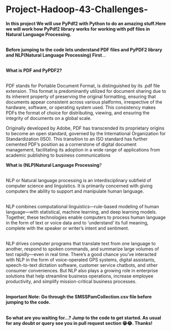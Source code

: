 # Project-Hadoop-43-Challenges-

<table>
  
**In this project We will use PyPdf2 with Python to do an amazing stuff.Here we will work how PyPdf2 library works for working with pdf files in Natural Language Processing.** <br></br>


**Before jumping to the code lets understand PDF files and PyPDF2 library and NLP(Natural Language Processing) First**...<br></br>

**What is PDF and PyPDF2?** <br></br>

PDF stands for Portable Document Format, is distinguished by its .pdf file extension. This format is predominantly utilized for document sharing due to its inherent property of preserving the original formatting, ensuring that documents appear consistent across various platforms, irrespective of the hardware, software, or operating system used. This consistency makes PDFs the format of choice for distributing, viewing, and ensuring the integrity of documents on a global scale.

Originally developed by Adobe, PDF has transcended its proprietary origins to become an open standard, governed by the International Organization for Standardization (ISO). This transition to an ISO standard has further cemented PDF’s position as a cornerstone of digital document management, facilitating its adoption in a wide range of applications from academic publishing to business communications


**What is (NLP)Natural Language Processing**?<br></br>

NLP or Natural language processing is an interdisciplinary subfield of computer science and linguistics. It is primarily concerned with giving computers the ability to support and manipulate human language.<br></br>

NLP combines computational linguistics—rule-based modeling of human language—with statistical, machine learning, and deep learning models. Together, these technologies enable computers to process human language in the form of text or voice data and to ‘understand’ its full meaning, complete with the speaker or writer’s intent and sentiment.<br></br>

NLP drives computer programs that translate text from one language to another, respond to spoken commands, and summarize large volumes of text rapidly—even in real time. There’s a good chance you’ve interacted with NLP in the form of voice-operated GPS systems, digital assistants, speech-to-text dictation software, customer service chatbots, and other consumer conveniences. But NLP also plays a growing role in enterprise solutions that help streamline business operations, increase employee productivity, and simplify mission-critical business processes.<br></br>

**Important Note: Go through the SMSSPamCollection.csv file before jumping to the code.**


</table>

**So what are you waiting for...? Jump to the code to get started. As usual for any doubt or query see you in pull request section 😁😂. Thanks!**


